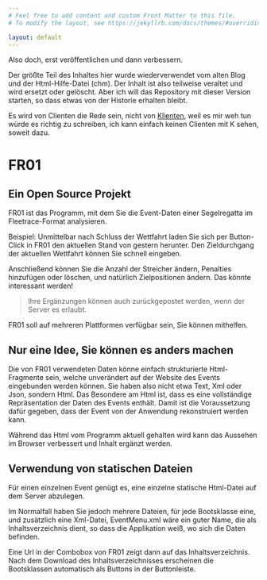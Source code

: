 ```yaml
---
# Feel free to add content and custom Front Matter to this file.
# To modify the layout, see https://jekyllrb.com/docs/themes/#overriding-theme-defaults

layout: default
---
```


Also doch, erst veröffentlichen und dann verbessern.

Der größte Teil des Inhaltes hier wurde wiederverwendet vom alten Blog und der Html-Hilfe-Datei (chm). 
Der Inhalt ist also teilweise veraltet und wird ersetzt oder gelöscht.
Aber ich will das Repository mit dieser Version starten, so dass etwas von der Historie erhalten bleibt.

Es wird von Clienten die Rede sein, nicht von [Klienten](Rechtschreibung.html), 
weil es mir weh tun würde es richtig zu schreiben, 
ich kann einfach keinen Clienten mit K sehen, soweit dazu.

# FR01

## Ein Open Source Projekt

FR01 ist das Programm, mit dem Sie die Event-Daten einer Segelregatta im Fleetrace-Format analysieren.

Beispiel: Unmittelbar nach Schluss der Wettfahrt laden Sie sich per Button-Click in FR01 den aktuellen Stand von gestern herunter. 
Den Zieldurchgang der aktuellen Wettfahrt können Sie schnell eingeben. 

Anschließend können Sie die Anzahl der Streicher ändern, Penalties hinzufügen oder löschen, 
und natürlich Zielpositionen ändern. Das könnte interessant werden!

> Ihre Ergänzungen können auch zurückgepostet werden, wenn der Server es erlaubt.

FR01 soll auf mehreren Plattformen verfügbar sein, Sie können mithelfen.

## Nur eine Idee, Sie können es anders machen
 
Die von FR01 verwendeten Daten könne einfach strukturierte Html-Fragmente sein, 
welche unverändert auf der Website des Events eingebunden werden können. 
Sie haben also nicht etwa Text, Xml oder Json, sondern Html. 
Das Besondere am Html ist, dass es eine vollständige Repräsentation der Daten des Events enthält. 
Damit ist die Voraussetzung dafür gegeben, dass der Event von der Anwendung rekonstruiert werden kann. 

Während das Html vom Programm aktuell gehalten wird
kann das Aussehen im Browser verbessert und Inhalt ergänzt werden.

## Verwendung von statischen Dateien

Für einen einzelnen Event genügt es, eine einzelne statische Html-Datei auf dem Server abzulegen.

Im Normalfall haben Sie jedoch mehrere Dateien, für jede Bootsklasse eine, 
und zusätzlich eine Xml-Datei, EventMenu.xml wäre ein guter Name, die als Inhaltsverzeichnis dient,
so dass die Applikation weiß, wo sich die Daten befinden.

Eine Url in der Combobox von FR01 zeigt dann auf das Inhaltsverzeichnis. 
Nach dem Download des Inhaltsverzeichnisses erscheinen die Bootsklassen automatisch als Buttons in der Buttonleiste.




